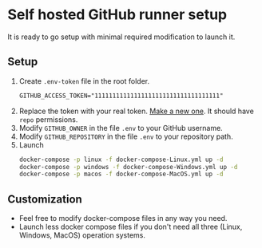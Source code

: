 # Self hosted GitHub runner setup

It is ready to go setup with minimal required modification to launch it.

## Setup

1. Create `.env-token` file in the root folder.
   ```txt
   GITHUB_ACCESS_TOKEN="11111111111111111111111111111111111"
   ```
2. Replace the token with your real token. [Make a new one](https://github.com/settings/tokens/new). It should have `repo` permissions.
3. Modify `GITHUB_OWNER` in the file `.env` to your GitHub username.
4. Modify `GITHUB_REPOSITORY` in the file `.env` to your repository path.
5. Launch
   ```bash
   docker-compose -p linux -f docker-compose-Linux.yml up -d
   docker-compose -p windows -f docker-compose-Windows.yml up -d
   docker-compose -p macos -f docker-compose-MacOS.yml up -d
   ```

## Customization

- Feel free to modify docker-compose files in any way you need.
- Launch less docker compose files if you don't need all three (Linux, Windows, MacOS) operation systems.
